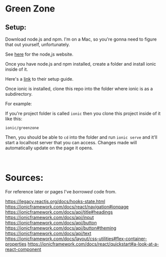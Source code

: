 # Green Zone

## Setup:

Download node.js and npm. I'm on a Mac, so you're gonna need to figure that out yourself, unfortunately. 

See [here](https://nodejs.org/en) for the node,js website.

Once you have node.js and npm installed, create a folder and install ionic inside of it.

Here's a [link](https://ionicframework.com/docs/intro/cli) to their setup guide.

Once ionic is installed, clone this repo into the folder where ionic is as a subdirectory.

For example:

If you're project folder is called `ionic` then you clone this project inside of it like this:

`ionic/greenzone`

Then, you should be able to `cd` into the folder and run `ionic serve` and it'll start a localhost server that you can 
access. Changes made will automatically update on the page it opens. 

<br>

# Sources:

For reference later or pages I've *borrowed* code from.

https://legacy.reactjs.org/docs/hooks-state.html
https://ionicframework.com/docs/react/navigation#ionpage
https://ionicframework.com/docs/api/title#headings
https://ionicframework.com/docs/api/input
https://ionicframework.com/docs/api/button
https://ionicframework.com/docs/api/button#theming
https://ionicframework.com/docs/api/text
https://ionicframework.com/docs/layout/css-utilities#flex-container-properties
https://ionicframework.com/docs/react/quickstart#a-look-at-a-react-component
